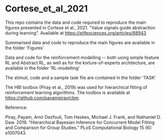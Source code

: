 # Cortese_et_al_2021


This repo contains the data and code required to reproduce the main figures presented in Cortese et al., 2021. "Value signals guide abstraction during learning". Available at https://elifesciences.org/articles/68943

Summarised data and code to reproduce the main figures are available in the folder 'Figures'

Data and code for the reinforcement modelling -- both using simple feature RL and Abstract RL, as well as for the kixture-of-experts architecture, are available in the folder 'RL-modelling'

The stimuli, code and a sample task file are contained in the folder 'TASK'


The HBI toolbox (Piray et al., 2019) was used for hierarchical fitting of reinforcement learning algorithms. The toolbox is available at https://github.com/payampiray/cbm.


Reference:

Piray, Payam, Amir Dezfouli, Tom Heskes, Michael J. Frank, and Nathaniel D. Daw. 2019. “Hierarchical Bayesian Inference for Concurrent Model Fitting and Comparison for Group Studies.” PLoS Computational Biology 15 (6): e1007043.
